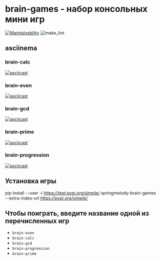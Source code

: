 # brain-games - набор консольных мини игр
[![Maintainability](https://api.codeclimate.com/v1/badges/fe170970f50f18def595/maintainability)](https://codeclimate.com/github/springmelody/python-project-lvl1/maintainability)
![make_lint](https://github.com/springmelody/backend-project-lvl1/workflows/make_lint/badge.svg)
## asciinema
### brain-calc
[![asciicast](https://asciinema.org/a/352767.svg)](https://asciinema.org/a/352767)

### brain-even
[![asciicast](https://asciinema.org/a/352770.svg)](https://asciinema.org/a/352770)

### brain-gcd
[![asciicast](https://asciinema.org/a/352771.svg)](https://asciinema.org/a/352771)

### brain-prime
[![asciicast](https://asciinema.org/a/352772.svg)](https://asciinema.org/a/352772)

### brain-progression
[![asciicast](https://asciinema.org/a/352774.svg)](https://asciinema.org/a/352774)


## Установка игры
pip install --user  -i https://test.pypi.org/simple/ springmelody-brain-games --extra-index-url https://pypi.org/simple/

## Чтобы поиграть, введите название одной из перечисленных игр
* `brain-even`
* `brain-calc`
* `brain-gcd`
* `brain-progression`
* `brain-prime`